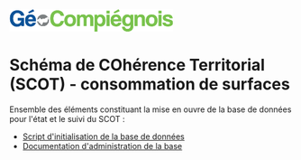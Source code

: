 ![picto](/doc/img/Logo_web-GeoCompiegnois.png)

# Schéma de COhérence Territorial (SCOT) - consommation de surfaces

Ensemble des éléments constituant la mise en ouvre de la base de données pour l'état et le suivi du SCOT :
- [Script d'initialisation de la base de données](sql/init_bd_urba_scot.sql) 
- [Documentation d'administration de la base](doc/doc_admin_bd_urba_scot.md) 
